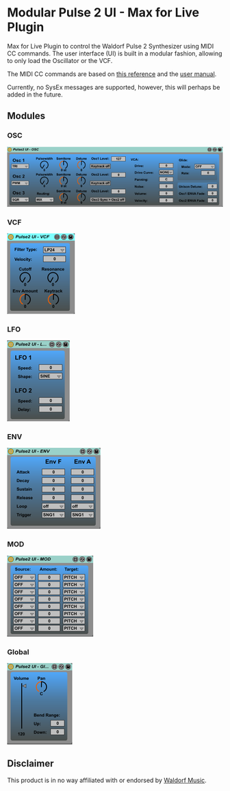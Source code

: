 # Modular Pulse 2 UI - Max for Live Plugin

Max for Live Plugin to control the Waldorf Pulse 2 Synthesizer using MIDI CC commands.
The user interface (UI) is built in a modular fashion, allowing to only load the Oscillator or the VCF.

The MIDI CC commands are based on [this reference](https://downloads.waldorfmusic.com/cloud/index.php/s/KzjAwQjrs497BZF) and the [user manual](https://cloud.waldorfmusic.com/index.php/s/jjKoRMjgHNWER72).

Currently, no SysEx messages are supported, however, this will perhaps be added in the future.

## Modules

### OSC

![](_img/osc.png)


### VCF

![](_img/vcf.png)

### LFO

![](_img/lfo.png)

### ENV

![](_img/env.png)

### MOD

![](_img/mod.png)

### Global

![](_img/global.png)


## Disclaimer

This product is in no way affiliated with or endorsed by [Waldorf Music](https://waldorfmusic.com).

